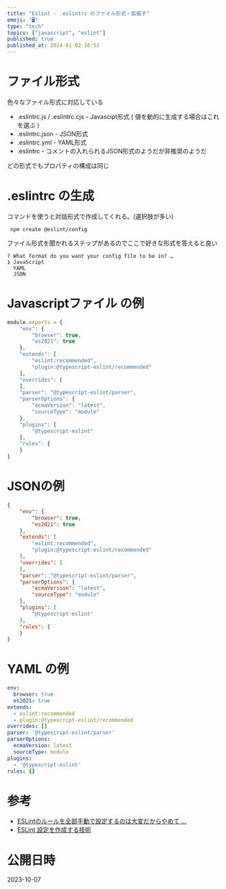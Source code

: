 ```yaml
---
title: "Eslint - .eslintrc のファイル形式・拡張子"
emoji: "🖥"
type: "tech"
topics: ["javascript", "eslint"]
published: true
published_at: 2024-01-02 16:53
---
```


# ファイル形式

色々なファイル形式に対応している

- .eslintrc.js / .eslintrc.cjs - Javascipt形式 ( 値を動的に生成する場合はこれを選ぶ )
- .eslintrc.json - JSON形式
- .eslintrc.yml - YAML形式
- .eslintrc - コメントの入れられるJSON形式のようだが非推奨のようだ

どの形式でもプロパティの構成は同じ

# .eslintrc の生成

コマンドを使うと対話形式で作成してくれる。(選択肢が多い)

```
 npm create @eslint/config
```

ファイル形式を聞かれるステップがあるのでここで好きな形式を答えると良い

```
? What format do you want your config file to be in? …
❯ JavaScript
  YAML
  JSON
```

# Javascriptファイル の例

```cjs
module.exports = {
    "env": {
        "browser": true,
        "es2021": true
    },
    "extends": [
        "eslint:recommended",
        "plugin:@typescript-eslint/recommended"
    ],
    "overrides": [
    ],
    "parser": "@typescript-eslint/parser",
    "parserOptions": {
        "ecmaVersion": "latest",
        "sourceType": "module"
    },
    "plugins": [
        "@typescript-eslint"
    ],
    "rules": {
    }
}
```

# JSONの例

```json
{
    "env": {
        "browser": true,
        "es2021": true
    },
    "extends": [
        "eslint:recommended",
        "plugin:@typescript-eslint/recommended"
    ],
    "overrides": [
    ],
    "parser": "@typescript-eslint/parser",
    "parserOptions": {
        "ecmaVersion": "latest",
        "sourceType": "module"
    },
    "plugins": [
        "@typescript-eslint"
    ],
    "rules": {
    }
}
```

# YAML の例

```yaml
env:
  browser: true
  es2021: true
extends:
  - eslint:recommended
  - plugin:@typescript-eslint/recommended
overrides: []
parser: '@typescript-eslint/parser'
parserOptions:
  ecmaVersion: latest
  sourceType: module
plugins:
  - '@typescript-eslint'
rules: {}
```


# 参考

- [ESLintのルールを全部手動で設定するのは大変だからやめて ...](https://qiita.com/khsk/items/0f200fc3a4a3542efa90)
- [ESLint 設定を作成する技術](https://zenn.dev/januswel/articles/402774d76424e71ac906)


# 公開日時

2023-10-07
